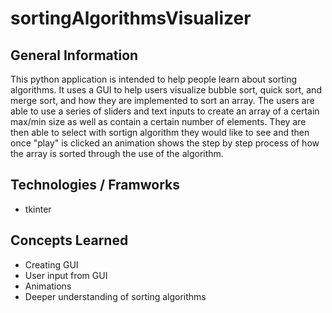 # sortingAlgorithmsVisualizer

## General Information
This python application is intended to help people learn about sorting algorithms. It uses a GUI to help users visualize
bubble sort, quick sort, and merge sort, and how they are implemented to sort an array. The users are able to use a series
of sliders and text inputs to create an array of a certain max/min size as well as contain a certain number of elements. They 
are then able to select with sortign algorithm they would like to see and then once "play" is clicked an animation shows the 
step by step process of how the array is sorted through the use of the algorithm.

## Technologies / Framworks 
- tkinter 

## Concepts Learned
- Creating GUI
- User input from GUI
- Animations
- Deeper understanding of sorting algorithms

